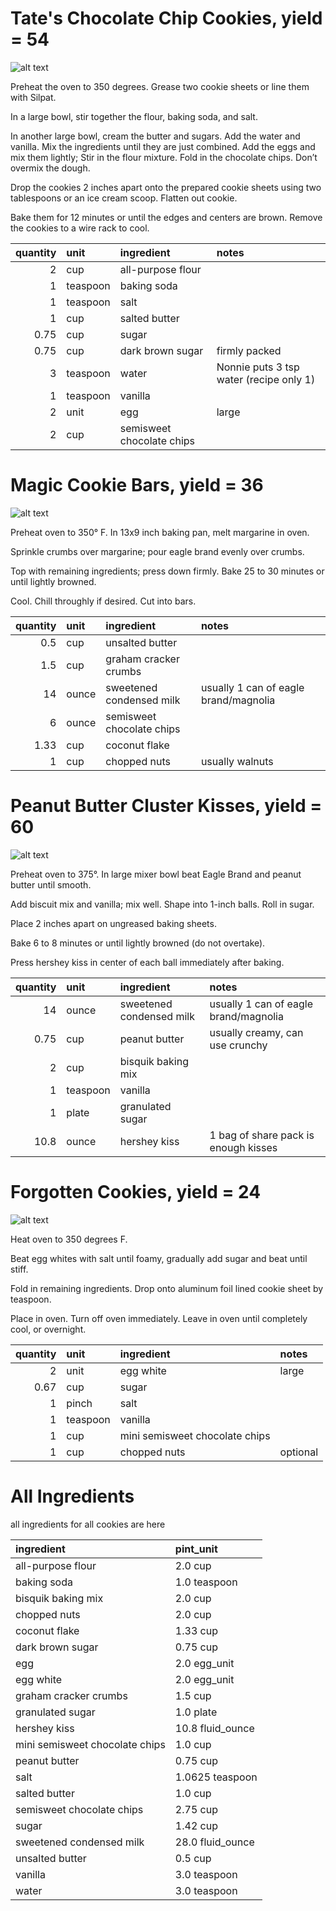
# Tate's Chocolate Chip Cookies, yield = 54

![alt text](pictures/TatesChocolateChipCookies.jpg)

Preheat the oven to 350 degrees. Grease two cookie sheets or line them with Silpat. 

In a large bowl, stir together the flour, baking soda, and salt. 

In another large bowl, cream the butter and sugars. Add the water and vanilla. Mix the ingredients until they are just combined. Add the eggs and mix them lightly; Stir in the flour mixture. Fold in the chocolate chips. Don’t overmix the dough. 

Drop the cookies 2 inches apart onto the prepared cookie sheets using two tablespoons or an ice cream scoop. Flatten out cookie.

Bake them for 12 minutes or until the edges and centers are brown. Remove the cookies to a wire rack to cool.


|   quantity | unit     | ingredient                | notes                                   |
|-----------:|:---------|:--------------------------|:----------------------------------------|
|       2    | cup      | all-purpose flour         |                                         |
|       1    | teaspoon | baking soda               |                                         |
|       1    | teaspoon | salt                      |                                         |
|       1    | cup      | salted butter             |                                         |
|       0.75 | cup      | sugar                     |                                         |
|       0.75 | cup      | dark brown sugar          | firmly packed                           |
|       3    | teaspoon | water                     | Nonnie puts 3 tsp water (recipe only 1) |
|       1    | teaspoon | vanilla                   |                                         |
|       2    | unit     | egg                       | large                                   |
|       2    | cup      | semisweet chocolate chips |                                         |

# Magic Cookie Bars, yield = 36

![alt text](pictures/MagicCookieBars.jpg)

Preheat oven to 350° F. In 13x9 inch baking pan, melt margarine in oven. 

Sprinkle crumbs over margarine; pour eagle brand evenly over crumbs. 

Top with remaining ingredients; press down firmly. Bake 25 to 30 minutes or until lightly browned. 

Cool. Chill throughly if desired. Cut into bars.


|   quantity | unit   | ingredient                | notes                                 |
|-----------:|:-------|:--------------------------|:--------------------------------------|
|       0.5  | cup    | unsalted butter           |                                       |
|       1.5  | cup    | graham cracker crumbs     |                                       |
|      14    | ounce  | sweetened condensed milk  | usually 1 can of eagle brand/magnolia |
|       6    | ounce  | semisweet chocolate chips |                                       |
|       1.33 | cup    | coconut flake             |                                       |
|       1    | cup    | chopped nuts              | usually walnuts                       |

# Peanut Butter Cluster Kisses, yield = 60

![alt text](pictures/PeanutButterClusterKisses.jpg)

Preheat oven to 375°. In large mixer bowl beat Eagle Brand and peanut butter until smooth. 

Add biscuit mix and vanilla; mix well. Shape into 1-inch balls. Roll in sugar. 

Place 2 inches apart on ungreased baking sheets. 

Bake 6 to 8 minutes or until lightly browned (do not overtake). 

Press hershey kiss in center of each ball immediately after baking.


|   quantity | unit     | ingredient               | notes                                 |
|-----------:|:---------|:-------------------------|:--------------------------------------|
|      14    | ounce    | sweetened condensed milk | usually 1 can of eagle brand/magnolia |
|       0.75 | cup      | peanut butter            | usually creamy, can use crunchy       |
|       2    | cup      | bisquik baking mix       |                                       |
|       1    | teaspoon | vanilla                  |                                       |
|       1    | plate    | granulated sugar         |                                       |
|      10.8  | ounce    | hershey kiss             | 1 bag of share pack is enough kisses  |

# Forgotten Cookies, yield = 24

![alt text](pictures/ForgottenCookies.jpg)

Heat oven to 350 degrees F. 

Beat egg whites with salt until foamy, gradually add sugar and beat until stiff. 

Fold in remaining ingredients. Drop onto aluminum foil lined cookie sheet by teaspoon. 

Place in oven. Turn off oven immediately. Leave in oven until completely cool, or overnight.


|   quantity | unit     | ingredient                     | notes    |
|-----------:|:---------|:-------------------------------|:---------|
|       2    | unit     | egg white                      | large    |
|       0.67 | cup      | sugar                          |          |
|       1    | pinch    | salt                           |          |
|       1    | teaspoon | vanilla                        |          |
|       1    | cup      | mini semisweet chocolate chips |          |
|       1    | cup      | chopped nuts                   | optional |

# All Ingredients
all ingredients for all cookies are here

| ingredient                     | pint_unit        |
|:-------------------------------|:-----------------|
| all-purpose flour              | 2.0 cup          |
| baking soda                    | 1.0 teaspoon     |
| bisquik baking mix             | 2.0 cup          |
| chopped nuts                   | 2.0 cup          |
| coconut flake                  | 1.33 cup         |
| dark brown sugar               | 0.75 cup         |
| egg                            | 2.0 egg_unit     |
| egg white                      | 2.0 egg_unit     |
| graham cracker crumbs          | 1.5 cup          |
| granulated sugar               | 1.0 plate        |
| hershey kiss                   | 10.8 fluid_ounce |
| mini semisweet chocolate chips | 1.0 cup          |
| peanut butter                  | 0.75 cup         |
| salt                           | 1.0625 teaspoon  |
| salted butter                  | 1.0 cup          |
| semisweet chocolate chips      | 2.75 cup         |
| sugar                          | 1.42 cup         |
| sweetened condensed milk       | 28.0 fluid_ounce |
| unsalted butter                | 0.5 cup          |
| vanilla                        | 3.0 teaspoon     |
| water                          | 3.0 teaspoon     |
